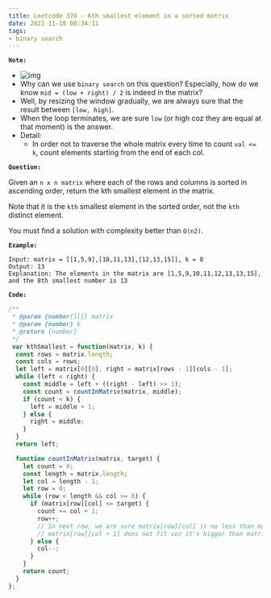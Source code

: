 ```yaml
---
title: Leetcode 378 - Kth smallest element in a sorted matrix
date: 2021-11-18 00:34:11
tags:
- binary search
---
```

**`Note:`**
- ![img](https://assets.leetcode-cn.com/solution-static/378/378_fig2.png)
- Why can we use `binary search` on this question? Especially, how do we know `mid = (low + right) / 2` is indeed in the matrix?
- Well, by resizing the window gradually, we are always sure that the result between `[low, high]`. 
- When the loop terminates, we are sure `low` (or high coz they are equal at that moment) is the answer.
- Detail:
  - In order not to traverse the whole matrix every time to count `val <= k`, count elements starting from the end of each col.

**`Question:`**

Given an `n x n matrix` where each of the rows and columns is sorted in ascending order, return the kth smallest element in the matrix.

Note that it is the `kth` smallest element in the sorted order, not the `kth` distinct element.

You must find a solution with complexity better than `O(n2)`.

**`Example:`**
```
Input: matrix = [[1,5,9],[10,11,13],[12,13,15]], k = 8
Output: 13
Explanation: The elements in the matrix are [1,5,9,10,11,12,13,13,15], and the 8th smallest number is 13
```

**`Code:`**
```javascript
/**
 * @param {number[][]} matrix
 * @param {number} k
 * @return {number}
 */
 var kthSmallest = function(matrix, k) {
  const rows = matrix.length;
  const cols = rows;
  let left = matrix[0][0], right = matrix[rows - 1][cols - 1];
  while (left < right) {
    const middle = left + ((right - left) >> 1);
    const count = countInMatrix(matrix, middle);
    if (count < k) {
      left = middle + 1;
    } else {
      right = middle;
    }
  }
  return left;

  function countInMatrix(matrix, target) {
    let count = 0;
    const length = matrix.length;
    let col = length - 1;
    let row = 0;
    while (row < length && col >= 0) {
      if (matrix[row][col] <= target) {
        count += col + 1;
        row++;
        // In next row, we are sure matrix[row][col] is no less than matrix[row - 1][col] and
        // matrix[row][col + 1] does not fit coz it's bigger than matrix[row - 1][col + 1].
      } else {
        col--;
      }
    }
    return count;
  }
};
```